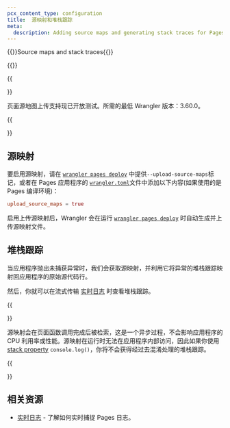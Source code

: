 ```yaml
---
pcx_content_type: configuration
title:  源映射和堆栈跟踪
meta:
  description: Adding source maps and generating stack traces for Pages.
---
```

{{<heading-pill style="beta">}}Source maps and stack traces{{</heading-pill>}}

{{<render file="_source-maps.md" productFolder="workers">}}

{{<Aside type="warning">}}

页面源地图上传支持现已开放测试。所需的最低 Wrangler 版本：3.60.0。

{{</Aside>}}

## 源映射

要启用源映射，请在 [`wrangler pages deploy`](/workers/wrangler/commands/#deploy-1) 中提供`--upload-source-maps`标记，或者在 Pages 应用程序的 [`wrangler.toml`](/pages/functions/wrangler-configuration/)文件中添加以下内容(如果使用的是 Pages 编译环境)：

```toml
upload_source_maps = true
```

启用上传源映射后，Wrangler 会在运行 [`wrangler pages deploy`](/workers/wrangler/commands/#deploy-1) 时自动生成并上传源映射文件。

## 堆栈跟踪

当应用程序抛出未捕获异常时，我们会获取源映射，并利用它将异常的堆栈跟踪映射回应用程序的原始源代码行。

然后，你就可以在流式传输 [实时日志](/pages/functions/debugging-and-logging/) 时查看堆栈跟踪。

{{<Aside type="note">}}

源映射会在页面函数调用完成后被检索，这是一个异步过程，不会影响应用程序的 CPU 利用率或性能。源映射在运行时无法在应用程序内部访问，因此如果你使用 [stack property](https://developer.mozilla.org/en-US/docs/Web/JavaScript/Reference/Global_Objects/Error/stack) `console.log()`，你将不会获得经过去混淆处理的堆栈跟踪。

{{</Aside>}}

## 相关资源

* [实时日志](/pages/functions/debugging-and-logging/) - 了解如何实时捕捉 Pages 日志。